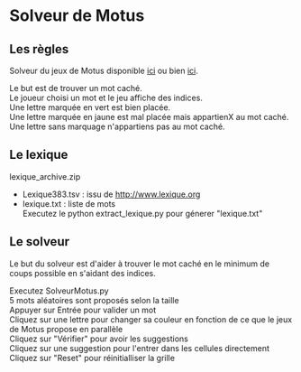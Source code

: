 # Solveur de Motus

## Les règles
Solveur du jeux de Motus disponible [ici](https://wordlegame.org/fr?) ou bien [ici](https://sutom.nocle.fr/).  
  
Le but est de trouver un mot caché.  
Le joueur choisi un mot et le jeu affiche des indices.  
Une lettre marquée en vert est bien placée.  
Une lettre marquée en jaune est mal placée mais appartienX au mot caché.  
Une lettre sans marquage n'appartiens pas au mot caché.  

## Le lexique
lexique_archive.zip  
 - Lexique383.tsv : issu de <http://www.lexique.org>  
 - lexique.txt : liste de mots  
Executez le python extract_lexique.py pour génerer "lexique.txt"

## Le solveur
Le but du solveur est d'aider à trouver le mot caché en le minimum de coups possible
en s'aidant des indices.  

Executez SolveurMotus.py  
5 mots aléatoires sont proposés selon la taille  
Appuyer sur Entrée pour valider un mot  
Cliquez sur une lettre pour changer sa couleur en fonction de ce que le jeux de Motus
propose en parallèle  
Cliquez sur "Vérifier" pour avoir les suggestions  
Cliquez sur une suggestion pour l'entrer dans les cellules directement  
Cliquez sur "Reset" pour réinitialliser la grille  
